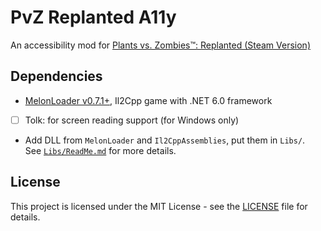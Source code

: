 # PvZ Replanted A11y

An accessibility mod for
[Plants vs. Zombies™: Replanted (Steam Version)](https://store.steampowered.com/app/3654560/_/)

## Dependencies

- [MelonLoader v0.7.1+](https://melonwiki.xyz/), Il2Cpp game with .NET 6.0 framework
- [ ] Tolk: for screen reading support (for Windows only)
- Add DLL from `MelonLoader` and `Il2CppAssemblies`, put them in `Libs/`.  
    See [`Libs/ReadMe.md`](Libs/ReadMe.md) for more details.

## License

This project is licensed under the MIT License - see the [LICENSE](LICENSE) file for details.
